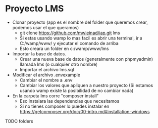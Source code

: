 # Proyecto LMS
- Clonar proyecto (app es el nombre del folder que queremos crear, podemos usar el que queramos)
  - git clone https://github.com/mwleinad/iap.git lms
  - Si estas usando wamp lo mas facil es abrir una terminal, ir a C:/wamp/www/ y ejecutar el comando de arriba
  - Esto creara un folder en c:/wamp/www/lms
- Importar la base de datos. 
  - Crear una nueva base de datos (generalmente con phpmyadmin) llamada lms (o cualquier otro nombre)
  - Importar el archivo lms.sql
- Modificar el archivo .envexample
    - Cambiar el nombre a .env
    - Cambiar los valores que apliquen a nuestro proyecto (Si estamos usando wamp existe la posibilidad de no cambiar nada)
- En la carpeta lms corre "composer install"
  - Eso instalara las dependencias que necesitamos
  - Si no tienes composer lo puedes instalar en https://getcomposer.org/doc/00-intro.md#installation-windows

TODO folders
    
  
  
